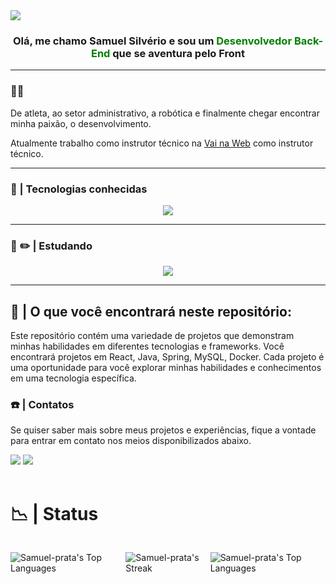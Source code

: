 
<div>
  <img src='https://i.imgur.com/JeYUg7I.png' />
</div>


<div align='center'>
  <h3>Olá, me chamo Samuel Silvério e sou um <span style='color:green'>Desenvolvedor Back-End</span> que se aventura pelo Front</h3>
</div>

--- 
### 👨‍💼 

De atleta, ao setor administrativo, a robótica e finalmente chegar encontrar minha paixão, o desenvolvimento.

Atualmente trabalho como instrutor técnico na [Vai na Web](https://vainaweb.com.br/) como instrutor técnico.

---

### 🌟 | Tecnologias conhecidas

<div>


<p align="center">
  <a href="https://skillicons.dev">
    <img src="https://skillicons.dev/icons?i=java,spring,mysql,docker,javascript,html,css,react,eclipse,ubuntu,windows,vscode" />
  </a>
</p>
</div>

---

### 📔 ✏️ | Estudando

<div>
<p align="center">
  <a href="https://skillicons.dev">
    <img src="https://skillicons.dev/icons?i=python,django,flask,mongodb," />
  </a>
</p>
</div>



---

## 💭 | O que você encontrará neste repositório: <br>

Este repositório contém uma variedade de projetos que demonstram minhas habilidades em diferentes tecnologias e frameworks. Você encontrará projetos em React, Java, Spring, MySQL, Docker. Cada projeto é uma oportunidade para você explorar minhas habilidades e conhecimentos em uma tecnologia específica.



### ☎️ | Contatos <br>

Se quiser saber mais sobre meus projetos e experiências, fique a vontade para entrar em contato nos meios disponibilizados abaixo.

<div> 
  <a href = "mailto: samuel.silverio001@gmail.com"><img src="https://img.shields.io/badge/-Gmail-%23333?style=for-the-badge&logo=gmail&logoColor=white" target="_blank"></a>
  <a href="https://www.linkedin.com/in/samuel-silveriom/" target="_blank"><img src="https://img.shields.io/badge/-LinkedIn-%230077B5?style=for-the-badge&logo=linkedin&logoColor=white" target="_blank"></a> 
  
</div>


<br>

# 📉 |  Status

<div style="display:flex; justify-content:space-around; align-items:center; width:100%">

![Samuel-prata's Top Languages](https://github-readme-stats.vercel.app/api/top-langs/?username=Samuel-prata&theme=dracula&show_icons=true&hide_border=true&layout=compact)

![Samuel-prata's Streak](https://github-readme-streak-stats.herokuapp.com/?user=Samuel-prata&theme=dracula&hide_border=true)

![Samuel-prata's Top Languages](https://github-readme-stats.vercel.app/api/top-langs/?username=Samuel-prata&theme=dracula&show_icons=true&hide_border=true&layout=compact)

</div>
